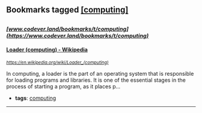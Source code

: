 ## Bookmarks tagged [[computing]](https://www.codever.land/search?q=[computing])

_<sup><sup>[www.codever.land/bookmarks/t/computing](https://www.codever.land/bookmarks/t/computing)</sup></sup>_
---
#### [Loader (computing) - Wikipedia](https://en.wikipedia.org/wiki/Loader_(computing))
_<sup>https://en.wikipedia.org/wiki/Loader_(computing)</sup>_

In computing, a loader is the part of an operating system that is responsible for loading programs and libraries. It is one of the essential stages in the process of starting a program, as it places p...
* **tags**: [computing](../tagged/computing.md)
---
